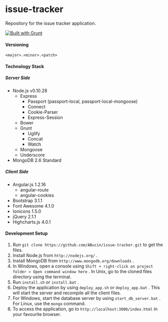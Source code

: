 issue-tracker
=============

Repository for the issue tracker application.

[![Built with Grunt](https://cdn.gruntjs.com/builtwith.png)](http://gruntjs.com/)

#### Versioning

`<major>.<minor>.<patch>`

#### Technology Stack

##### Server Side

* Node.js v0.10.28
  * Express
  	* Passport (passport-local, passport-local-mongoose)
	* Connect
	* Cookie-Parser
	* Express-Session
  * Bower
  * Grunt
  	* Uglify
	* Concat
	* Watch
  * Mongoose
  * Underscore
* MongoDB 2.6 Standard

##### Client Side

* Angular.js 1.2.16
	* angular-route
	* angular-cookies
* Bootstrap 3.1.1
* Font Awesome 4.1.0
* Ionicons 1.5.0
* jQuery 2.1.1
* Highcharts.js 4.0.1

#### Development Setup

1. Run `git clone https://github.com/ABucin/issue-tracker.git` to get the files.
2. Install Node.js from `http://nodejs.org/` .
3. Install MongoDB from `http://www.mongodb.org/downloads` .
4. In Windows, open a console using `Shift + right-click on project folder > Open command window here` . In Unix, go to the cloned files directory using the terminal.
5. Run `install.sh` or `install.bat` .
6. Deploy the application by using `deploy_app.sh` or `deploy_app.bat` . This will start the server and recompile all the client files.
7. For Windows, start the database server by using `start_db_server.bat` . For Linux, use the `mongo` command.
8. To access the application, go to `http://localhost:3000/index.html` in your favourite browser.
